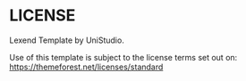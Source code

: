 # LICENSE #

Lexend Template by UniStudio.

Use of this template is subject to the license terms set out on:
https://themeforest.net/licenses/standard